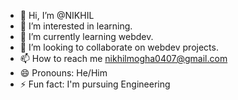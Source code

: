- 👋 Hi, I’m @NIKHIL
- 👀 I’m interested in  learning.
- 🌱 I’m currently learning webdev.
- 💞️ I’m looking to collaborate on webdev projects.
- 📫 How to reach me nikhilmogha0407@gmail.com
- 😄 Pronouns: He/Him
- ⚡ Fun fact: I'm pursuing Engineering

